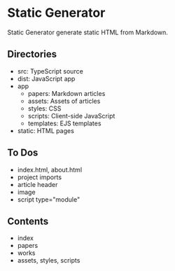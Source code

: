 # Static Generator

Static Generator generate static HTML from Markdown.

## Directories
- src: TypeScript source
- dist: JavaScript app
- app
    - papers: Markdown articles
    - assets: Assets of articles
    - styles: CSS
    - scripts: Client-side JavaScript
    - templates: EJS templates
- static: HTML pages

## To Dos
- index.html, about.html
- project imports
- article header
- image
- script type="module"

## Contents
- index
- papers
- works
- assets, styles, scripts